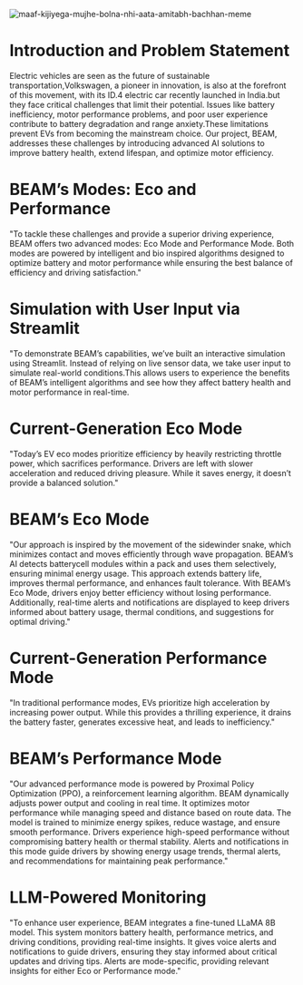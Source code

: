 ![maaf-kijiyega-mujhe-bolna-nhi-aata-amitabh-bachhan-meme](https://github.com/user-attachments/assets/4e5e7faa-b449-4721-b2c2-625eaa03d92d)

# Introduction and Problem Statement
Electric vehicles are seen as the future of sustainable transportation,Volkswagen, a pioneer in innovation, is also at the forefront of this movement, with its ID.4 electric car recently launched in India.but they face critical challenges that limit their potential. Issues like battery inefficiency, motor performance problems, and poor user experience contribute to battery degradation and range anxiety.These limitations prevent EVs from becoming the mainstream choice. Our project, BEAM, addresses these challenges by introducing advanced AI solutions to improve battery health, extend lifespan, and optimize motor efficiency.

# BEAM’s Modes: Eco and Performance
"To tackle these challenges and provide a superior driving experience, BEAM offers two advanced modes: Eco Mode and Performance Mode. Both modes are powered by intelligent and bio inspired algorithms designed to optimize battery and motor performance while ensuring the best balance of efficiency and driving satisfaction."

# Simulation with User Input via Streamlit
"To demonstrate BEAM’s capabilities, we’ve built an interactive simulation using Streamlit. Instead of relying on live sensor data, we take user input to simulate real-world conditions.This allows users to experience the benefits of BEAM’s intelligent algorithms and see how they affect battery health and motor performance in real-time.

# Current-Generation Eco Mode

"Today’s EV eco modes prioritize efficiency by heavily restricting throttle power, which sacrifices performance. Drivers are left with slower acceleration and reduced driving pleasure. While it saves energy, it doesn’t provide a balanced solution."

# BEAM’s Eco Mode
"Our approach is inspired by the movement of the sidewinder snake, which minimizes contact and moves efficiently through wave propagation. BEAM’s AI detects batterycell modules within a pack and uses them selectively, ensuring minimal energy usage. This approach extends battery life, improves thermal performance, and enhances fault tolerance. With BEAM’s Eco Mode, drivers enjoy better efficiency without losing performance. Additionally, real-time alerts and notifications are displayed to keep drivers informed about battery usage, thermal conditions, and suggestions for optimal driving."

# Current-Generation Performance Mode

"In traditional performance modes, EVs prioritize high acceleration by increasing power output. While this provides a thrilling experience, it drains the battery faster, generates excessive heat, and leads to inefficiency."

# BEAM’s Performance Mode
"Our advanced performance mode is powered by Proximal Policy Optimization (PPO), a reinforcement learning algorithm. BEAM dynamically adjusts power output and cooling in real time. It optimizes motor performance while managing speed and distance based on route data. The model is trained to minimize energy spikes, reduce wastage, and ensure smooth performance. Drivers experience high-speed performance without compromising battery health or thermal stability. Alerts and notifications in this mode guide drivers by showing energy usage trends, thermal alerts, and recommendations for maintaining peak performance."

# LLM-Powered Monitoring
"To enhance user experience, BEAM integrates a fine-tuned LLaMA 8B model. This system monitors battery health, performance metrics, and driving conditions, providing real-time insights. It gives voice alerts and notifications to guide drivers, ensuring they stay informed about critical updates and driving tips. Alerts are mode-specific, providing relevant insights for either Eco or Performance mode."
